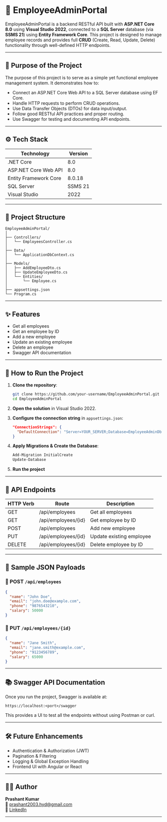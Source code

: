 # 🧾 EmployeeAdminPortal

EmployeeAdminPortal is a backend RESTful API built with **ASP.NET Core 8.0** using **Visual Studio 2022**, connected to a **SQL Server** database (via **SSMS 21**) using **Entity Framework Core**. This project is designed to manage employee records and provides full **CRUD** (Create, Read, Update, Delete) functionality through well-defined HTTP endpoints.

---

## 💼 Purpose of the Project

The purpose of this project is to serve as a simple yet functional employee management system. It demonstrates how to:

- Connect an ASP.NET Core Web API to a SQL Server database using EF Core.
- Handle HTTP requests to perform CRUD operations.
- Use Data Transfer Objects (DTOs) for data input/output.
- Follow good RESTful API practices and proper routing.
- Use Swagger for testing and documenting API endpoints.

---

## ⚙️ Tech Stack

| Technology            | Version        |
|-----------------------|----------------|
| .NET Core             | 8.0            |
| ASP.NET Core Web API  | 8.0            |
| Entity Framework Core | 8.0.18         |
| SQL Server            | SSMS 21        |
| Visual Studio         | 2022           |


---

## 📁 Project Structure

```
EmployeeAdminPortal/
│
├── Controllers/
│   └── EmployeesController.cs
│
├── Data/
│   └── ApplicationDbContext.cs
│
├── Models/
│   ├── AddEmployeeDto.cs
│   ├── UpdateEmployeeDto.cs
│   └── Entities/
│       └── Employee.cs
│
├── appsettings.json
└── Program.cs
```

---

## ✨ Features

- Get all employees
- Get an employee by ID
- Add a new employee
- Update an existing employee
- Delete an employee
- Swagger API documentation

---

## 🚀 How to Run the Project

1. **Clone the repository**:
   ```bash
   git clone https://github.com/your-username/EmployeeAdminPortal.git
   cd EmployeeAdminPortal
   ```

2. **Open the solution** in Visual Studio 2022.

3. **Configure the connection string** in `appsettings.json`:
   ```json
   "ConnectionStrings": {
     "DefaultConnection": "Server=YOUR_SERVER;Database=EmployeeAdminDb;Trusted_Connection=True;TrustServerCertificate=True;"
   }
   ```

4. **Apply Migrations & Create the Database**:
   ```bash
   Add-Migration InitialCreate
   Update-Database
   ```

5. **Run the project** 
---

## 📄 API Endpoints

| HTTP Verb | Route                     | Description               |
|-----------|---------------------------|---------------------------|
| GET       | /api/employees            | Get all employees         |
| GET       | /api/employees/{id}       | Get employee by ID        |
| POST      | /api/employees            | Add new employee          |
| PUT       | /api/employees/{id}       | Update existing employee  |
| DELETE    | /api/employees/{id}       | Delete employee by ID     |

---

## 🧪 Sample JSON Payloads

### 🔹 POST `/api/employees`

```json
{
  "name": "John Doe",
  "email": "john.doe@example.com",
  "phone": "9876543210",
  "salary": 50000
}
```

### 🔹 PUT `/api/employees/{id}`

```json
{
  "name": "Jane Smith",
  "email": "jane.smith@example.com",
  "phone": "9123456789",
  "salary": 65000
}
```

---

## 📚 Swagger API Documentation

Once you run the project, Swagger is available at:

```
https://localhost:<port>/swagger
```

This provides a UI to test all the endpoints without using Postman or curl.

---

## 🛠 Future Enhancements

- Authentication & Authorization (JWT)
- Pagination & Filtering
- Logging & Global Exception Handling
- Frontend UI with Angular or React

---
## 👨‍💻 Author

**Prashant Kumar**  
📧 [prashant2003.hyd@gmail.com](mailto:prashant2003.hyd@gmail.com)  
🔗 [LinkedIn](https://www.linkedin.com/in/prashant-kumar-65844b2a3/)

---
